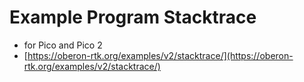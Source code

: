 # Example Program Stacktrace

* for Pico and Pico 2
* [https://oberon-rtk.org/examples/v2/stacktrace/](https://oberon-rtk.org/examples/v2/stacktrace/)
